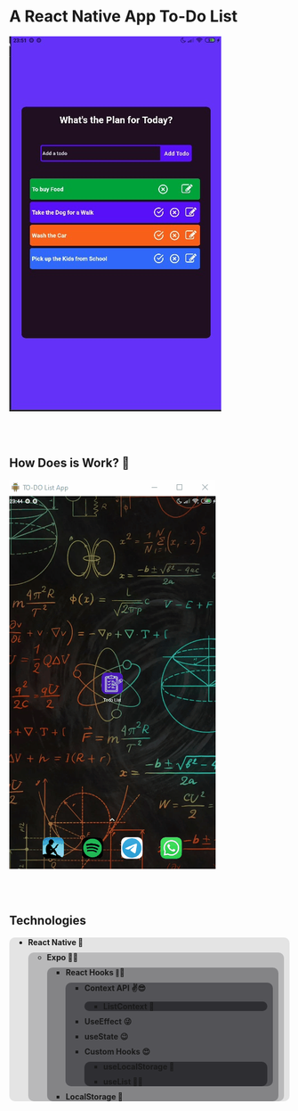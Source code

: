 <style>
  ul{
    border-radius: 10px;
  }
  ul li{
    margin: 10px;
  }
</style>

# A React Native App To-Do List

<img src="./gitHub/assets/to-do-list-home.jpg" />


<br/> <br/>

## How Does is Work? 🤔

<img src="./gitHub/assets/to-do-list-sample.gif" />


<br/> <br/>

<h2><strong>Technologies</strong></h2>

<ul style="background-color: rgba(10, 10, 15, .1);">
  <li>
    <strong>
      React Native 👑
    </strong>
    <ul style="background-color: rgba(10, 10, 15, .2);">
      <li>
        <strong>
          Expo 🧙‍♂️
        </strong>
        <ul style="background-color: rgba(10, 10, 15, .3);">
          <li>
            <strong>
              React Hooks <small>🎩</small>🐇
            </strong>
            <ul style="background-color: rgba(10, 10, 15, .4);">
              <li>
                <strong>
                  Context API ✌😎
                </strong>
                <ul style="background-color: rgba(10, 10, 15, .5);">
                  <li>
                    <strong>
                      ListContext 💪
                    </strong>
                  </li>
                </ul>
              </li>
              <li>
                <strong>
                  UseEffect 😜
                </strong>
              </li>
              <li>
                <strong>
                  useState 😉
                </strong>
              </li>
              <li>
                <strong>
                  Custom Hooks 😍
                </strong>
                <ul style="background-color: rgba(10, 10, 15, .5);">
                  <li>
                    <strong>
                      useLocalStorage 💝
                    </strong>
                  </li>
                  <li>
                    <strong>
                      useList 🐱‍👤
                    </strong>
                  </li>
                </ul>
              </li>
            </ul>
          </li>
          <li>
            <strong>
              LocalStorage 💖
            </strong>
          </li>
        </ul>
      </li>
    </ul>
  </li>
</ul>